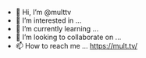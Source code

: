 - 👋 Hi, I’m @multtv
- 👀 I’m interested in ...
- 🌱 I’m currently learning ...
- 💞️ I’m looking to collaborate on ...
- 📫 How to reach me ...
https://mult.tv/
<!---
multtv/multtv is a ✨ special ✨ repository because its `README.md` (this file) appears on your GitHub profile.
You can click the Preview link to take a look at your changes.
--->
